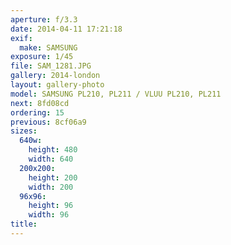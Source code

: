 ```yaml
---
aperture: f/3.3
date: 2014-04-11 17:21:18
exif:
  make: SAMSUNG
exposure: 1/45
file: SAM_1281.JPG
gallery: 2014-london
layout: gallery-photo
model: SAMSUNG PL210, PL211 / VLUU PL210, PL211
next: 8fd08cd
ordering: 15
previous: 8cf06a9
sizes:
  640w:
    height: 480
    width: 640
  200x200:
    height: 200
    width: 200
  96x96:
    height: 96
    width: 96
title: 
---
```

